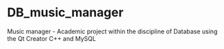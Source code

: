 # DB_music_manager
Music manager - Academic project within the discipline of Database using the Qt Creator C++ and MySQL
